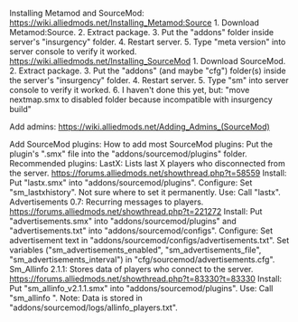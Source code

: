 Installing Metamod and SourceMod:
	https://wiki.alliedmods.net/Installing_Metamod:Source
		1. Download Metamod:Source.
		2. Extract package.
		3. Put the "addons" folder inside server's "insurgency" folder.
		4. Restart server.
		5. Type "meta version" into server console to verify it worked.
	https://wiki.alliedmods.net/Installing_SourceMod
		1. Download SourceMod.
		2. Extract package.
		3. Put the "addons" (and maybe "cfg") folder(s) inside the server's "insurgency" folder.
		4. Restart server.
		5. Type "sm" into server console to verify it worked.
		6. I haven't done this yet, but: "move nextmap.smx to disabled folder because incompatible with insurgency build"

Add admins: https://wiki.alliedmods.net/Adding_Admins_(SourceMod)

Add SourceMod plugins:
	How to add most SourceMod plugins: Put the plugin's ".smx" file into the "addons/sourcemod/plugins" folder.
	Recommended plugins:
		LastX: Lists last X players who disconnected from the server. https://forums.alliedmods.net/showthread.php?t=58559
			Install: Put "lastx.smx" into "addons/sourcemod/plugins".
			Configure: Set "sm_lastxhistory". Not sure where to set it permanently.
			Use: Call "lastx".
		Advertisements 0.7: Recurring messages to players. https://forums.alliedmods.net/showthread.php?t=221272
			Install: Put "advertisements.smx" into "addons/sourcemod/plugins" and "advertisements.txt" into "addons/sourcemod/configs".
			Configure: Set advertisement text in "addons/sourcemod/configs/advertisements.txt". Set variables ("sm_advertisements_enabled", "sm_advertisements_file", "sm_advertisements_interval") in "cfg/sourcemod/advertisements.cfg".
		Sm_Allinfo 2.1.1: Stores data of players who connect to the server. https://forums.alliedmods.net/showthread.php?t=83330?t=83330
			Install: Put "sm_allinfo_v2.1.1.smx"  into "addons/sourcemod/plugins".
			Use: Call "sm_allinfo <player name>".
			Note: Data is stored in "addons/sourcemod/logs/allinfo_players.txt".